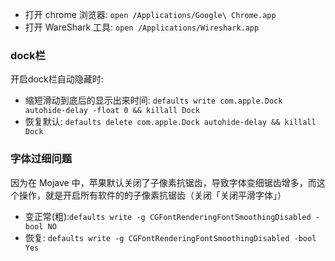 * 打开 chrome 浏览器: `open /Applications/Google\ Chrome.app`
* 打开 WareShark 工具: `open /Applications/Wireshark.app`

### dock栏
开启dock栏自动隐藏时:
* 缩短滑动到底后的显示出来时间: `defaults write com.apple.Dock autohide-delay -float 0 && killall Dock`
* 恢复默认: `defaults delete com.apple.Dock autohide-delay && killall Dock`


### 字体过细问题
因为在 Mojave 中，苹果默认关闭了子像素抗锯齿，导致字体变细锯齿增多，而这个操作，就是开启所有软件的的子像素抗锯齿（关闭「关闭平滑字体」）
* 变正常(粗):`defaults write -g CGFontRenderingFontSmoothingDisabled -bool NO`
* 恢复: `defaults write -g CGFontRenderingFontSmoothingDisabled -bool Yes`